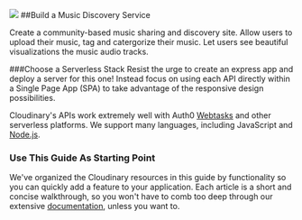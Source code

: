 ![](http://res.cloudinary.com/de-demo/image/upload/c_scale,w_900/v1507657525/hackathon-guide-music-discovery-service.jpg)
##Build a Music Discovery Service

Create a community-based music sharing and discovery site.
Allow users to upload their music, tag and catergorize their music.
Let users see beautiful visualizations the music audio tracks.

###Choose a Serverless Stack
Resist the urge to create an express app and deploy a server for this one!  Instead focus on using each API directly within a Single Page App (SPA) to take advantage of the responsive design possibilities. 

Cloudinary's APIs work extremely well with Auth0 [Webtasks](https://webtask.io) and other serverless platforms.  We support many languages, including JavaScript and [Node.js](https://cloudinary.com/documentation/node_integration). 

### Use This Guide As Starting Point
We've organized the Cloudinary resources in this guide by functionality so you can quickly add a feature to your application. Each article is a short and concise walkthrough, so you won't have to comb too deep through our extensive [documentation](https://cloudinary.com/documentation), unless you want to.





